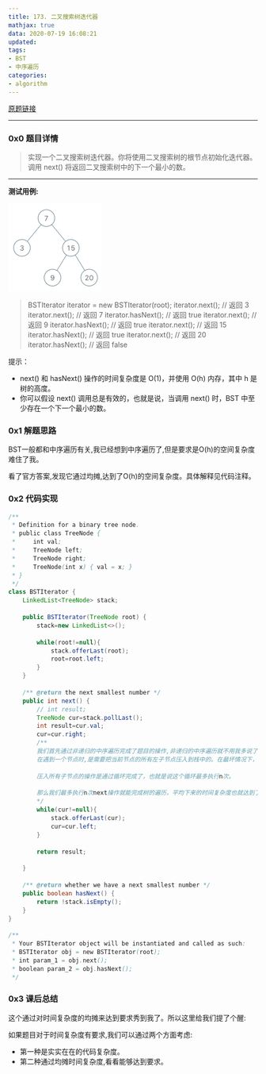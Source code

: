 ```yaml
---
title: 173. 二叉搜索树迭代器
mathjax: true
data: 2020-07-19 16:08:21
updated:
tags:
- BST
- 中序遍历
categories:
- algorithm
---
```


[原题链接](https://leetcode-cn.com/problems/binary-search-tree-iterator/)

---

### 0x0 题目详情

>实现一个二叉搜索树迭代器。你将使用二叉搜索树的根节点初始化迭代器。
调用 next() 将返回二叉搜索树中的下一个最小的数。

---

**测试用例:**

![173](images/173-bst-tree.png)

>BSTIterator iterator = new BSTIterator(root);
iterator.next();    // 返回 3
iterator.next();    // 返回 7
iterator.hasNext(); // 返回 true
iterator.next();    // 返回 9
iterator.hasNext(); // 返回 true
iterator.next();    // 返回 15
iterator.hasNext(); // 返回 true
iterator.next();    // 返回 20
iterator.hasNext(); // 返回 false

提示：
- next() 和 hasNext() 操作的时间复杂度是 O(1)，并使用 O(h) 内存，其中 h 是树的高度。
- 你可以假设 next() 调用总是有效的，也就是说，当调用 next() 时，BST 中至少存在一个下一个最小的数。


### 0x1 解题思路

BST一般都和中序遍历有关,我已经想到中序遍历了,但是要求是O(h)的空间复杂度难住了我。

看了官方答案,发现它通过均摊,达到了O(h)的空间复杂度。具体解释见代码注释。


### 0x2 代码实现

``` java
/**
 * Definition for a binary tree node.
 * public class TreeNode {
 *     int val;
 *     TreeNode left;
 *     TreeNode right;
 *     TreeNode(int x) { val = x; }
 * }
 */
class BSTIterator {
    LinkedList<TreeNode> stack;

    public BSTIterator(TreeNode root) {
        stack=new LinkedList<>();
        
        while(root!=null){
            stack.offerLast(root);
            root=root.left;
        }
    }
    
    /** @return the next smallest number */
    public int next() {
        // int result;
        TreeNode cur=stack.pollLast();
        int result=cur.val;
        cur=cur.right;
        /**
        我们首先通过非递归的中序遍历完成了题目的操作,非递归的中序遍历就不用我多说了吧。
        在遇到一个节点时,是需要把当前节点的所有左子节点压入到栈中的。在最坏情况下，空间复杂度达到O(N),当然此时树的高度也为N。

        压入所有子节点的操作是通过循环完成了，也就是说这个循环最多执行n次。

        那么我们最多执行n次next操作就能完成树的遍历，平均下来的时间复杂度也就达到了O(n)/n=O(1)的要求
        */
        while(cur!=null){
            stack.offerLast(cur);
            cur=cur.left;
        }
        
        return result;

    }
    
    /** @return whether we have a next smallest number */
    public boolean hasNext() {
        return !stack.isEmpty();
    }
}

/**
 * Your BSTIterator object will be instantiated and called as such:
 * BSTIterator obj = new BSTIterator(root);
 * int param_1 = obj.next();
 * boolean param_2 = obj.hasNext();
 */
```

### 0x3 课后总结

这个通过对时间复杂度的均摊来达到要求秀到我了。所以这里给我们提了个醒:

如果题目对于时间复杂度有要求,我们可以通过两个方面考虑:

- 第一种是实实在在的代码复杂度。
- 第二种通过均摊时间复杂度,看看能够达到要求。
